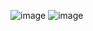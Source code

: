 ![image](https://github.com/upesacm/21DaysOfCode-2024/assets/142733510/934246d7-67c0-438e-a8dd-2abaca18dd9c)
![image](https://github.com/upesacm/21DaysOfCode-2024/assets/142733510/0689debb-2e3d-4af4-bbf8-b2cca09a8d2a)
